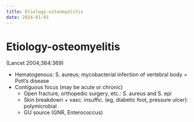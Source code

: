 ```yaml
---
title: Etiology-osteomyelitis
date: 2024-01-01
---
```

# Etiology-osteomyelitis

(Lancet 2004;364:369)
* Hematogenous: S. aureus; mycobacterial infection of vertebral body = Pott’s disease
* Contiguous focus (may be acute or chronic)
	* Open fracture, orthopedic surgery, etc.: S. aureus and S. epi
	* Skin breakdown + vasc. insuffic. (eg, diabetic foot, pressure ulcer): polymicrobial
	* GU source (GNR, Enterococcus)
